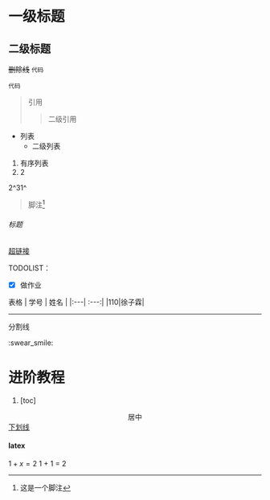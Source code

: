 # 一级标题
## 二级标题
~~删除线~~
`代码`
```
代码

```

>引用
>>二级引用

- 列表
  - 二级列表

1. 有序列表
2. 2

2^31^

> 脚注[^1]

[^1]: 这是一个脚注

###### 标题
[超链接](#一级标题)

TODOLIST：
- [x] 做作业

表格
| 学号 | 姓名 |
|:---| :---:|
|110|徐子霖|


---
分割线

:swear_smile:

# 进阶教程
1. [toc]

<center>居中</center>
<u>下划线</u>

#### latex
$1 + x = 2$
1 + 1 = 2







